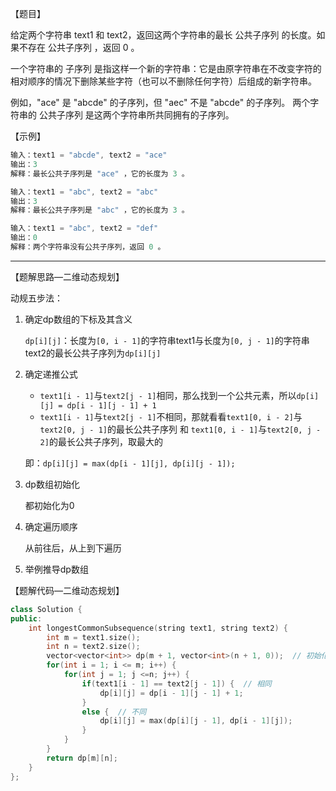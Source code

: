【题目】

给定两个字符串 text1 和 text2，返回这两个字符串的最长 公共子序列 的长度。如果不存在 公共子序列 ，返回 0 。

一个字符串的 子序列 是指这样一个新的字符串：它是由原字符串在不改变字符的相对顺序的情况下删除某些字符（也可以不删除任何字符）后组成的新字符串。

例如，"ace" 是 "abcde" 的子序列，但 "aec" 不是 "abcde" 的子序列。
两个字符串的 公共子序列 是这两个字符串所共同拥有的子序列。

【示例】

```c++
输入：text1 = "abcde", text2 = "ace" 
输出：3  
解释：最长公共子序列是 "ace" ，它的长度为 3 。
```

```c++
输入：text1 = "abc", text2 = "abc"
输出：3
解释：最长公共子序列是 "abc" ，它的长度为 3 。
```

```c++
输入：text1 = "abc", text2 = "def"
输出：0
解释：两个字符串没有公共子序列，返回 0 。
```

---

【题解思路—二维动态规划】

动规五步法：

1. 确定dp数组的下标及其含义

   `dp[i][j]`：长度为`[0, i - 1]`的字符串text1与长度为`[0, j - 1]`的字符串text2的最长公共子序列为`dp[i][j]`

2. 确定递推公式

   * `text1[i - 1]`与`text2[j - 1]`相同，那么找到一个公共元素，所以`dp[i][j] = dp[i - 1][j - 1] + 1`
   * `text1[i - 1]`与`text2[j - 1]`不相同，那就看看`text1[0, i - 2]`与`text2[0, j - 1]`的最长公共子序列 和 `text1[0, i - 1]`与`text2[0, j - 2]`的最长公共子序列，取最大的

   即：`dp[i][j] = max(dp[i - 1][j], dp[i][j - 1]);`

3. dp数组初始化

   都初始化为0

4. 确定遍历顺序

   从前往后，从上到下遍历

5. 举例推导dp数组

【题解代码—二维动态规划】

```c++
class Solution {
public:
    int longestCommonSubsequence(string text1, string text2) {
        int m = text1.size();
        int n = text2.size();
        vector<vector<int>> dp(m + 1, vector<int>(n + 1, 0));  // 初始化dp数组
        for(int i = 1; i <= m; i++) {
            for(int j = 1; j <=n; j++) {
                if(text1[i - 1] == text2[j - 1]) {  // 相同
                    dp[i][j] = dp[i - 1][j - 1] + 1;
                }
                else {  // 不同
                    dp[i][j] = max(dp[i][j - 1], dp[i - 1][j]);
                }
            }
        }
        return dp[m][n];
    }
};
```

